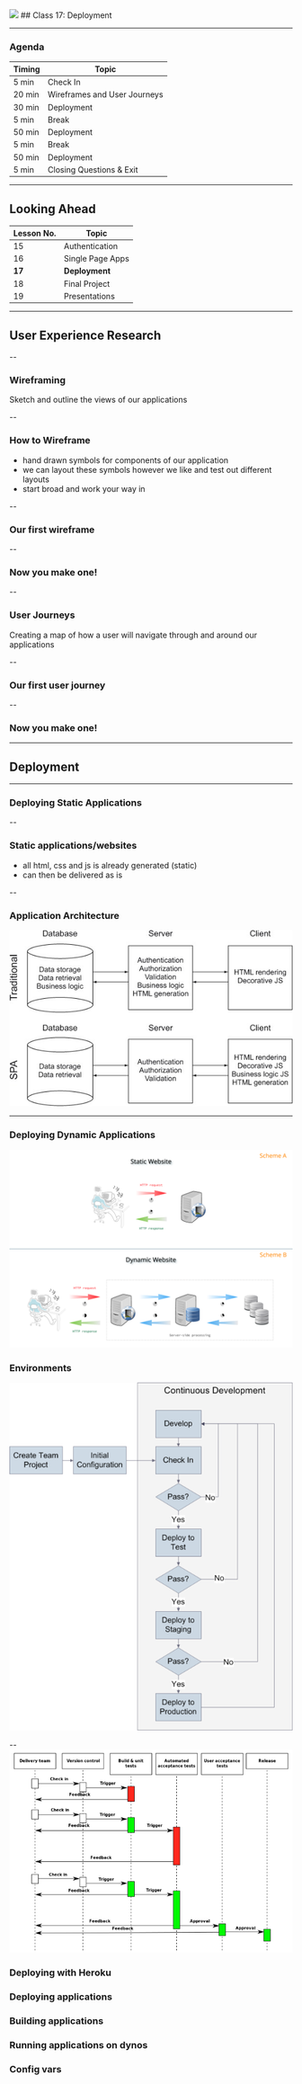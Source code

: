 

<img src="https://ga-core.s3.amazonaws.com/production/uploads/program/default_image/5225/JS-logo-official.png" style="max-width: 100px; border: none; box-shadow: none" />
## Class 17: Deployment

---
### Agenda
| Timing | Topic                                    |
| ------ | ---------------------------------------- |
| 5  min | Check In                                 |
| 20 min | Wireframes and User Journeys             |
| 30 min | Deployment                               |
| 5  min | Break                                    |
| 50 min | Deployment                               |
| 5  min | Break                                    |
| 50 min | Deployment                               |
| 5  min | Closing Questions & Exit                 |

---
## Looking Ahead
| Lesson No. |       Topic        |
| ---------- | ------------------ |
|     15     |   Authentication   |
|     16     |   Single Page Apps |
|   **17**   | **Deployment**     |
|     18     |   Final Project    |
|     19     |   Presentations    |

---
## User Experience Research

--
### Wireframing
Sketch and outline the views of our applications

--
### How to Wireframe
- hand drawn symbols for components of our application
- we can layout these symbols however we like and test out different layouts
- start broad and work your way in

--
### Our first wireframe

--
### Now you make one!

--
### User Journeys
Creating a map of how a user will navigate through and around our applications

--
### Our first user journey

--
### Now you make one!

---
## Deployment

---
### Deploying Static Applications

--
### Static applications/websites
- all html, css and js is already generated (static)
- can then be delivered as is

--
### Application Architecture
![JS Application](images/02-fig.jpg)


---
### Deploying Dynamic Applications
![JS Application](images/dynamic.png)

### Environments
![JS Application](images/CD.png)

--
![JS Application](images/Continuous_Delivery_process_diagram.svg.png)


### Deploying with Heroku

### Deploying applications

### Building applications

### Running applications on dynos

### Config vars
